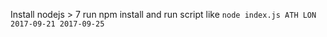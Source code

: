 Install nodejs > 7
run npm install
and run script like
`node index.js ATH LON 2017-09-21 2017-09-25`
